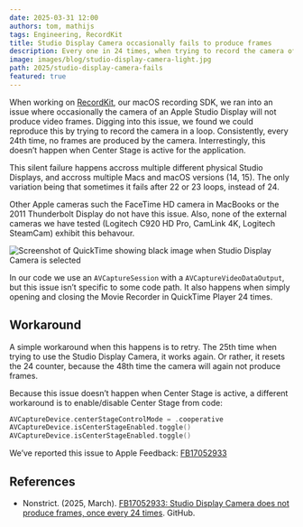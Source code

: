 ```yaml
---
date: 2025-03-31 12:00
authors: tom, mathijs
tags: Engineering, RecordKit
title: Studio Display Camera occasionally fails to produce frames
description: Every one in 24 times, when trying to record the camera of the Apple Studio Display, no video is produced and the camera turns itself off. The camera just silently fails without reporting any error.
image: images/blog/studio-display-camera-light.jpg
path: 2025/studio-display-camera-fails
featured: true
---
```


When working on [RecordKit](https://nonstrict.eu/recordkit/), our macOS recording SDK, we ran into an issue where occasionally the camera of an Apple Studio Display will not produce video frames. Digging into this issue, we found we could reproduce this by trying to record the camera in a loop. Consistently, every 24th time, no frames are produced by the camera. Interrestingly, this doesn’t happen when Center Stage is active for the application.

This silent failure happens accross multiple different physical Studio Displays, and accross multiple Macs and macOS versions (14, 15). The only variation being that sometimes it fails after 22 or 23 loops, instead of 24.

Other Apple cameras such the FaceTime HD camera in MacBooks or the 2011 Thunderbolt Display do not have this issue. Also, none of the external cameras we have tested (Logitech C920 HD Pro, CamLink 4K, Logitech SteamCam) exhibit this behavour.

![Screenshot of QuickTime showing black image when Studio Display Camera is selected](/images/blog/2025-03-quicktime-studio-display-camera.jpg)

In our code we use an `AVCaptureSession` with a `AVCaptureVideoDataOutput`, but this issue isn’t specific to some code path. It also happens when simply opening and closing the Movie Recorder in QuickTime Player 24 times.

## Workaround

A simple workaround when this happens is to retry. The 25th time when trying to use the Studio Display Camera, it works again. Or rather, it resets the 24 counter, because the 48th time the camera will again not produce frames.

Because this issue doesn’t happen when Center Stage is active, a different workaround is to enable/disable Center Stage from code:

```swift
AVCaptureDevice.centerStageControlMode = .cooperative
AVCaptureDevice.isCenterStageEnabled.toggle()
AVCaptureDevice.isCenterStageEnabled.toggle()
```

We’ve reported this issue to Apple Feedback: [FB17052933](https://github.com/nonstrict-hq/AppleFeedback/tree/main/FB17052933)

## References

- Nonstrict. (2025, March). [FB17052933: Studio Display Camera does not produce frames, once every 24 times](https://github.com/nonstrict-hq/AppleFeedback/tree/main/FB17052933). GitHub.
